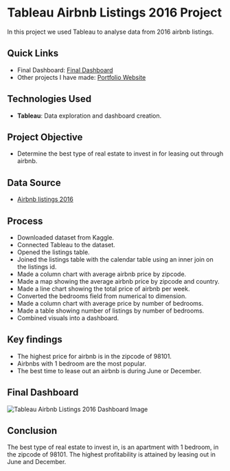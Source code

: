 # Tableau Airbnb Listings 2016 Project
In this project we used Tableau to analyse data from 2016 airbnb listings.

## Quick Links
- Final Dashboard: [Final Dashboard](airbnb_listings_2016_dashboard.png)
- Other projects I have made: [Portfolio Website](https://lucashoffschmidt.github.io/)

## Technologies Used
- **Tableau**: Data exploration and dashboard creation.

## Project Objective
- Determine the best type of real estate to invest in for leasing out through airbnb.

## Data Source
- [Airbnb listings 2016](https://www.kaggle.com/datasets/alexanderfreberg/airbnb-listings-2016-dataset)
  
## Process
  - Downloaded dataset from Kaggle.
  - Connected Tableau to the dataset.
  - Opened the listings table.
  - Joined the listings table with the calendar table using an inner join on the listings id.
  - Made a column chart with average airbnb price by zipcode.
  - Made a map showing the average airbnb price by zipcode and country.
  - Made a line chart showing the total price of airbnb per week.
  - Converted the bedrooms field from numerical to dimension.
  - Made a column chart with average price by number of bedrooms.
  - Made a table showing number of listings by number of bedrooms.
  - Combined visuals into a dashboard.

## Key findings
- The highest price for airbnb is in the zipcode of 98101.
- Airbnbs with 1 bedroom are the most popular.
- The best time to lease out an airbnb is during June or December.

## Final Dashboard
![Tableau Airbnb Listings 2016 Dashboard Image](airbnb_listings_2016_dashboard.png)

## Conclusion
The best type of real estate to invest in, is an apartment with 1 bedroom, in the zipcode of 98101. 
The highest profitability is attained by leasing out in June and December. 
